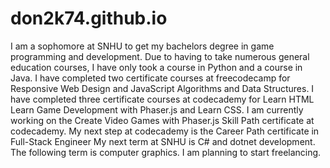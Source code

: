 # don2k74.github.io
I am a sophomore at SNHU to get my bachelors degree in game programming and development. 
Due to having to take numerous general education courses, I have only took a course in Python and a course in Java.
I have completed two certificate courses at freecodecamp for Responsive Web Design and JavaScript Algorithms and Data Structures.
I have completed three certificate courses at codecademy for Learn HTML Learn Game Development with Phaser.js and Learn CSS.
I am currently working on the Create Video Games with Phaser.js Skill Path certificate at codecademy.
My next step at codecademy is the Career Path certificate in Full-Stack Engineer
My next term at SNHU is C# and dotnet development. The following term is computer graphics.
I am planning to start freelancing.
